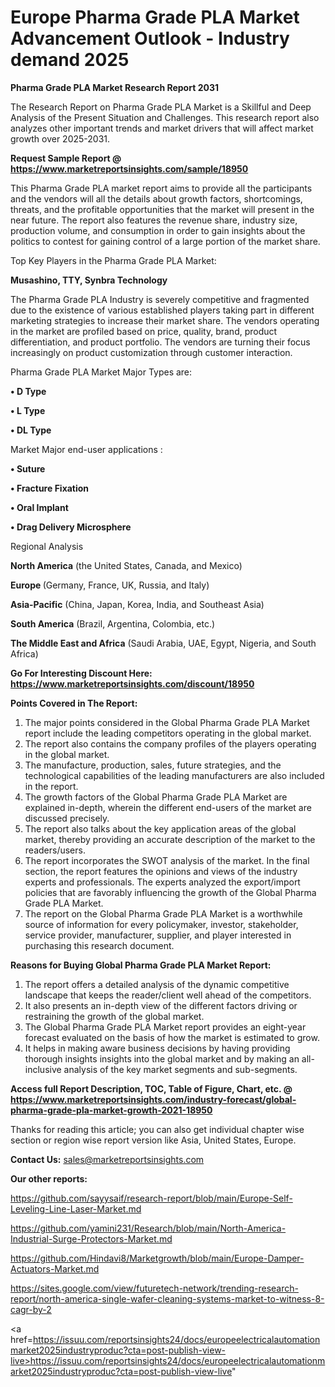# Europe Pharma Grade PLA Market Advancement Outlook - Industry demand 2025

<strong>Pharma Grade PLA Market Research Report 2031</strong>

The Research Report on Pharma Grade PLA Market is a Skillful and Deep Analysis of the Present Situation and Challenges. This research report also analyzes other important trends and market drivers that will affect market growth over 2025-2031.

<strong>Request Sample Report @ <a href=https://www.marketreportsinsights.com/sample/18950>https://www.marketreportsinsights.com/sample/18950</a></strong>

This Pharma Grade PLA market report aims to provide all the participants and the vendors will all the details about growth factors, shortcomings, threats, and the profitable opportunities that the market will present in the near future. The report also features the revenue share, industry size, production volume, and consumption in order to gain insights about the politics to contest for gaining control of a large portion of the market share.

Top Key Players in the Pharma Grade PLA Market:

<strong>Musashino, TTY, Synbra Technology</strong>

The Pharma Grade PLA Industry is severely competitive and fragmented due to the existence of various established players taking part in different marketing strategies to increase their market share. The vendors operating in the market are profiled based on price, quality, brand, product differentiation, and product portfolio. The vendors are turning their focus increasingly on product customization through customer interaction.

Pharma Grade PLA Market Major Types are:

<strong>• D Type

• L Type

• DL Type</strong>

Market Major end-user applications :

<strong>• Suture

• Fracture Fixation

• Oral Implant

• Drag Delivery Microsphere</strong>

Regional Analysis

</u><strong><b>North America</b></strong> (the United States, Canada, and Mexico)

<strong><b>Europe </b></strong>(Germany, France, UK, Russia, and Italy)

<strong><b>Asia-Pacific</b></strong> (China, Japan, Korea, India, and Southeast Asia)

<strong><b>South America</b></strong> (Brazil, Argentina, Colombia, etc.)

<strong><b>The Middle East and Africa</b></strong> (Saudi Arabia, UAE, Egypt, Nigeria, and South Africa)

<strong>Go For Interesting Discount Here: <a href=https://www.marketreportsinsights.com/discount/18950>https://www.marketreportsinsights.com/discount/18950</a></strong>

<strong>Points Covered in The Report:</strong>
<ol>
  <li>The major points considered in the Global Pharma Grade PLA Market report include the leading competitors operating in the global market.</li>
  <li>The report also contains the company profiles of the players operating in the global market.</li>
  <li>The manufacture, production, sales, future strategies, and the technological capabilities of the leading manufacturers are also included in the report.</li>
  <li>The growth factors of the Global Pharma Grade PLA Market are explained in-depth, wherein the different end-users of the market are discussed precisely.</li>
  <li>The report also talks about the key application areas of the global market, thereby providing an accurate description of the market to the readers/users.</li>
  <li>The report incorporates the SWOT analysis of the market. In the final section, the report features the opinions and views of the industry experts and professionals. The experts analyzed the export/import policies that are favorably influencing the growth of the Global Pharma Grade PLA Market.</li>
  <li>The report on the Global Pharma Grade PLA Market is a worthwhile source of information for every policymaker, investor, stakeholder, service provider, manufacturer, supplier, and player interested in purchasing this research document.</li>
</ol>
<strong>Reasons for Buying Global Pharma Grade PLA Market Report:</strong>

<ol>
  <li>The report offers a detailed analysis of the dynamic competitive landscape that keeps the reader/client well ahead of the competitors.</li>
  <li>It also presents an in-depth view of the different factors driving or restraining the growth of the global market.</li>
  <li>The Global Pharma Grade PLA Market report provides an eight-year forecast evaluated on the basis of how the market is estimated to grow.</li>
  <li>It helps in making aware business decisions by having providing thorough insights insights into the global market and by making an all-inclusive analysis of the key market segments and sub-segments.</li>
</ol>
<strong>Access full Report Description, TOC, Table of Figure, Chart, etc. @ <a href=https://www.marketreportsinsights.com/industry-forecast/global-pharma-grade-pla-market-growth-2021-18950>https://www.marketreportsinsights.com/industry-forecast/global-pharma-grade-pla-market-growth-2021-18950</a></strong>


Thanks for reading this article; you can also get individual chapter wise section or region wise report version like Asia, United States, Europe.

<strong>Contact Us:</strong>
sales@marketreportsinsights.com

<strong>Our other reports:</strong>

<a href=https://github.com/sayysaif/research-report/blob/main/Europe-Self-Leveling-Line-Laser-Market.md>https://github.com/sayysaif/research-report/blob/main/Europe-Self-Leveling-Line-Laser-Market.md</a>

<a href=https://github.com/yamini231/Research/blob/main/North-America-Industrial-Surge-Protectors-Market.md>https://github.com/yamini231/Research/blob/main/North-America-Industrial-Surge-Protectors-Market.md</a>

<a href=https://github.com/Hindavi8/Marketgrowth/blob/main/Europe-Damper-Actuators-Market.md>https://github.com/Hindavi8/Marketgrowth/blob/main/Europe-Damper-Actuators-Market.md</a>

<a href=https://sites.google.com/view/futuretech-network/trending-research-report/north-america-single-wafer-cleaning-systems-market-to-witness-8-cagr-by-2>https://sites.google.com/view/futuretech-network/trending-research-report/north-america-single-wafer-cleaning-systems-market-to-witness-8-cagr-by-2</a>

<a href=https://issuu.com/reportsinsights24/docs/europeelectricalautomationmarket2025industryproduc?cta=post-publish-view-live>https://issuu.com/reportsinsights24/docs/europeelectricalautomationmarket2025industryproduc?cta=post-publish-view-live</a>"
